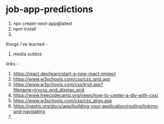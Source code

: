 # job-app-predictions

1. npx create-next-app@latest
2. npm install
3. 

things i've learned - 
1. media outdos 

links - 
1. https://react.dev/learn/start-a-new-react-project
2. https://www.w3schools.com/css/css_grid.asp
3. https://www.w3schools.com/css/tryit.asp?filename=trycss_grid_display_grid
4. https://www.freecodecamp.org/news/how-to-center-a-div-with-css/
5. https://www.w3schools.com/css/css_align.asp
6. https://nextjs.org/docs/app/building-your-application/routing/linking-and-navigating
7. 